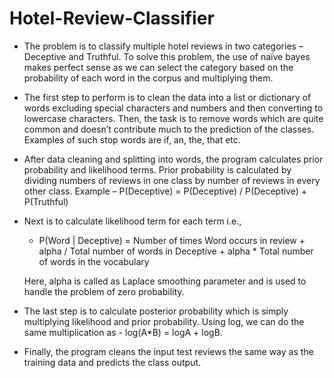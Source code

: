 # Hotel-Review-Classifier

- The problem is to classify multiple hotel reviews in two categories – Deceptive and Truthful. To solve this problem, the use of naïve bayes makes perfect sense as we can select the category based on the probability of each word in the corpus and multiplying them. 
- The first step to perform is to clean the data into a list or dictionary of words excluding special characters and numbers and then converting to lowercase characters. Then, the task is to remove words which are quite common and doesn’t contribute much to the prediction of the classes. Examples of such stop words are if, an, the, that etc.
- After data cleaning and splitting into words, the program calculates prior probability and likelihood terms. Prior probability is calculated by dividing numbers of reviews in one class by number of reviews in every other class. Example – P(Deceptive) = P(Deceptive) / P(Deceptive) + P(Truthful)

- Next is to calculate likelihood term for each term i.e.,

  - P(Word | Deceptive) = Number of times Word occurs in review + alpha / Total number of words in Deceptive + alpha * Total number of words in the vocabulary

  Here, alpha is called as Laplace smoothing parameter and is used to handle the problem of zero probability.

- The last step is to calculate posterior probability which is simply multiplying likelihood and prior probability. Using log, we can do the same multiplication as - log(A*B) = logA + logB.

- Finally, the program cleans the input test reviews the same way as the training data and predicts the class output.

